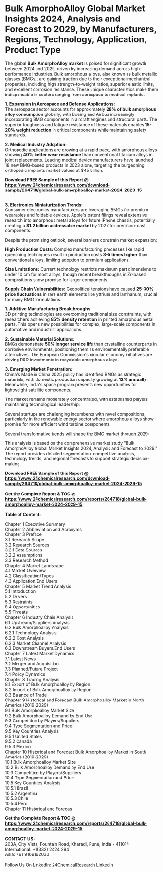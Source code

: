 <h1>Bulk AmorphoAlloy Global Market Insights 2024, Analysis and Forecast to 2029, by Manufacturers, Regions, Technology, Application, Product Type</h1><p>The global <strong>Bulk AmorphoAlloy market</strong> is poised for significant growth between 2024 and 2029, driven by increasing demand across high-performance industries. Bulk amorphous alloys, also known as bulk metallic glasses (BMGs), are gaining traction due to their exceptional mechanical properties, including high strength-to-weight ratios, superior elastic limits, and excellent corrosion resistance. These unique characteristics make them indispensable in sectors ranging from aerospace to medical implants.</p><p><strong>1. Expansion in Aerospace and Defense Applications:</strong><br>
The aerospace sector accounts for approximately <strong>28% of bulk amorphous alloy consumption</strong> globally, with Boeing and Airbus increasingly incorporating BMG components in aircraft engines and structural parts. The superior toughness and fatigue resistance of these materials enables <strong>15-20% weight reduction</strong> in critical components while maintaining safety standards.</p><p><strong>2. Medical Industry Adoption:</strong><br>
Orthopedic applications are growing at a rapid pace, with amorphous alloys showing <strong>40% better wear resistance</strong> than conventional titanium alloys in joint replacements. Leading medical device manufacturers have launched 18 new BMG-based products in 2023 alone, targeting the burgeoning orthopedic implants market valued at $45 billion.</p><div><b>Download FREE Sample of this Report @ 
            <a href="https://www.24chemicalresearch.com/download-sample/264718/global-bulk-amorphoalloy-market-2024-2029-15">
            https://www.24chemicalresearch.com/download-sample/264718/global-bulk-amorphoalloy-market-2024-2029-15</a></b></div><br><p><strong>3. Electronics Miniaturization Trends:</strong><br>
Consumer electronics manufacturers are leveraging BMGs for premium wearables and foldable devices. Apple's patent filings reveal extensive research into amorphous metal alloys for future iPhone chassis, potentially creating a <strong>$1.2 billion addressable market</strong> by 2027 for precision-cast components.</p><p>Despite the promising outlook, several barriers constrain market expansion:</p><p><strong>High Production Costs:</strong> Complex manufacturing processes like rapid quenching techniques result in production costs <strong>3-5 times higher</strong> than conventional alloys, limiting adoption to premium applications.</p><p><strong>Size Limitations:</strong> Current technology restricts maximum part dimensions to under 10 cm for most alloys, though recent breakthroughs in Zr-based compositions show promise for larger components.</p><p><strong>Supply Chain Vulnerabilities:</strong> Geopolitical tensions have caused <strong>25-30% price fluctuations</strong> in rare earth elements like yttrium and lanthanum, crucial for many BMG formulations.</p><p><strong>1. Additive Manufacturing Breakthroughs:</strong><br>
3D printing technologies are overcoming traditional size constraints, with researchers achieving <strong>85% density retention</strong> in printed amorphous metal parts. This opens new possibilities for complex, large-scale components in automotive and industrial applications.</p><p><strong>2. Sustainable Material Solutions:</strong><br>
BMGs demonstrate <strong>50% longer service life</strong> than crystalline counterparts in corrosive environments, positioning them as environmentally preferable alternatives. The European Commission's circular economy initiatives are driving R&amp;D investments in recyclable amorphous alloys.</p><p><strong>3. Emerging Market Penetration:</strong><br>
China's Made in China 2025 policy has identified BMGs as strategic materials, with domestic production capacity growing at <strong>12% annually</strong>. Meanwhile, India's space program presents new opportunities for lightweight satellite components.</p><p>The market remains moderately concentrated, with established players maintaining technological leadership:</p><p>Several startups are challenging incumbents with novel compositions, particularly in the renewable energy sector where amorphous alloys show promise for more efficient wind turbine components.</p><p>Several transformative trends will shape the BMG market through 2029:</p><p>This analysis is based on the comprehensive market study "Bulk AmorphoAlloy Global Market Insights 2024, Analysis and Forecast to 2029." The report provides detailed segmentation, competitive analysis, technology trends, and regional forecasts to support strategic decision-making.</p><div><b>Download FREE Sample of this Report @ 
            <a href="https://www.24chemicalresearch.com/download-sample/264718/global-bulk-amorphoalloy-market-2024-2029-15">
            https://www.24chemicalresearch.com/download-sample/264718/global-bulk-amorphoalloy-market-2024-2029-15</a></b></div><br><div><b>Get the Complete Report & TOC @ 
            <a href="https://www.24chemicalresearch.com/reports/264718/global-bulk-amorphoalloy-market-2024-2029-15">
            https://www.24chemicalresearch.com/reports/264718/global-bulk-amorphoalloy-market-2024-2029-15</a></b></div><br>
            <b>Table of Content:</b><p>Chapter 1 Executive Summary<br />
Chapter 2 Abbreviation and Acronyms<br />
Chapter 3 Preface<br />
3.1 Research Scope<br />
3.2 Research Sources<br />
3.2.1 Data Sources<br />
3.2.2 Assumptions<br />
3.3 Research Method<br />
Chapter 4 Market Landscape<br />
4.1 Market Overview<br />
4.2 Classification/Types<br />
4.3 Application/End Users<br />
Chapter 5 Market Trend Analysis<br />
5.1 Introduction<br />
5.2 Drivers<br />
5.3 Restraints<br />
5.4 Opportunities<br />
5.5 Threats<br />
Chapter 6 Industry Chain Analysis<br />
6.1 Upstream/Suppliers Analysis<br />
6.2 Bulk Amorphoalloy Analysis<br />
6.2.1 Technology Analysis<br />
6.2.2 Cost Analysis<br />
6.2.3 Market Channel Analysis<br />
6.3 Downstream Buyers/End Users<br />
Chapter 7 Latest Market Dynamics<br />
7.1 Latest News<br />
7.2 Merger and Acquisition<br />
7.3 Planned/Future Project<br />
7.4 Policy Dynamics<br />
Chapter 8 Trading Analysis<br />
8.1 Export of Bulk Amorphoalloy by Region<br />
8.2 Import of Bulk Amorphoalloy by Region<br />
8.3 Balance of Trade<br />
Chapter 9 Historical and Forecast Bulk Amorphoalloy Market in North America (2019-2029)<br />
9.1 Bulk Amorphoalloy Market Size<br />
9.2 Bulk Amorphoalloy Demand by End Use<br />
9.3 Competition by Players/Suppliers<br />
9.4 Type Segmentation and Price<br />
9.5 Key Countries Analysis<br />
9.5.1 United States<br />
9.5.2 Canada<br />
9.5.3 Mexico<br />
Chapter 10 Historical and Forecast Bulk Amorphoalloy Market in South America (2019-2029)<br />
10.1 Bulk Amorphoalloy Market Size<br />
10.2 Bulk Amorphoalloy Demand by End Use<br />
10.3 Competition by Players/Suppliers<br />
10.4 Type Segmentation and Price<br />
10.5 Key Countries Analysis<br />
10.5.1 Brazil<br />
10.5.2 Argentina<br />
10.5.3 Chile<br />
10.5.4 Peru<br />
Chapter 11 Historical and Forecas</p><div><b>Get the Complete Report & TOC @ 
            <a href="https://www.24chemicalresearch.com/reports/264718/global-bulk-amorphoalloy-market-2024-2029-15">
            https://www.24chemicalresearch.com/reports/264718/global-bulk-amorphoalloy-market-2024-2029-15</a></b></div><br><b>CONTACT US:</b><br>
            203A, City Vista, Fountain Road, Kharadi, Pune, India - 411014<br>
            International: +1(332) 2424 294<br>
            Asia: +91 9169162030 <br><br>
            Follow Us On LinkedIn: <a href="https://www.linkedin.com/company/24chemicalresearch/">24ChemicalResearch LinkedIn</a>